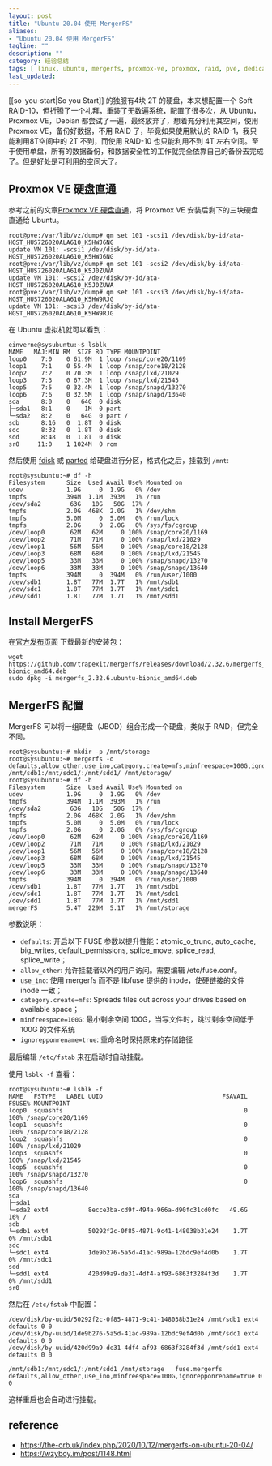 ```yaml
---
layout: post
title: "Ubuntu 20.04 使用 MergerFS"
aliases: 
- "Ubuntu 20.04 使用 MergerFS"
tagline: ""
description: ""
category: 经验总结
tags: [ linux, ubuntu, mergerfs, proxmox-ve, proxmox, raid, pve, dedicated-server ]
last_updated:
---
```


[[so-you-start|So you Start]] 的独服有4块 2T 的硬盘，本来想配置一个 Soft RAID-10，但折腾了一个礼拜，重装了无数遍系统，配置了很多次，从 Ubuntu，Proxmox VE，Debian 都尝试了一遍，最终放弃了，想着充分利用其空间，使用 Proxmox VE，备份好数据，不用 RAID 了，毕竟如果使用默认的 RAID-1，我只能利用8T空间中的 2T 不到，而使用 RAID-10 也只能利用不到 4T 左右空间。至于使用单盘，所有的数据备份，和数据安全性的工作就完全依靠自己的备份去完成了。但是好处是可利用的空间大了。

## Proxmox VE 硬盘直通
参考之前的文章[Proxmox VE 硬盘直通](/post/2020/03/proxmox-passthrough-hard-disk.html)，将 Proxmox VE 安装后剩下的三块硬盘直通给 Ubuntu。

```
root@pve:/var/lib/vz/dump# qm set 101 -scsi1 /dev/disk/by-id/ata-HGST_HUS726020ALA610_K5HWJ6NG
update VM 101: -scsi1 /dev/disk/by-id/ata-HGST_HUS726020ALA610_K5HWJ6NG
root@pve:/var/lib/vz/dump# qm set 101 -scsi2 /dev/disk/by-id/ata-HGST_HUS726020ALA610_K5J0ZUWA
update VM 101: -scsi2 /dev/disk/by-id/ata-HGST_HUS726020ALA610_K5J0ZUWA
root@pve:/var/lib/vz/dump# qm set 101 -scsi3 /dev/disk/by-id/ata-HGST_HUS726020ALA610_K5HW9RJG
update VM 101: -scsi3 /dev/disk/by-id/ata-HGST_HUS726020ALA610_K5HW9RJG
```

在 Ubuntu 虚拟机就可以看到：

```
einverne@sysubuntu:~$ lsblk
NAME   MAJ:MIN RM  SIZE RO TYPE MOUNTPOINT
loop0    7:0    0 61.9M  1 loop /snap/core20/1169
loop1    7:1    0 55.4M  1 loop /snap/core18/2128
loop2    7:2    0 70.3M  1 loop /snap/lxd/21029
loop3    7:3    0 67.3M  1 loop /snap/lxd/21545
loop5    7:5    0 32.4M  1 loop /snap/snapd/13270
loop6    7:6    0 32.5M  1 loop /snap/snapd/13640
sda      8:0    0   64G  0 disk 
├─sda1   8:1    0    1M  0 part 
└─sda2   8:2    0   64G  0 part /
sdb      8:16   0  1.8T  0 disk 
sdc      8:32   0  1.8T  0 disk 
sdd      8:48   0  1.8T  0 disk 
sr0     11:0    1 1024M  0 rom  
```

然后使用 [fdisk](/post/2016/04/fdisk.html) 或 [parted](/post/2018/04/parted-linux-partition.html) 给硬盘进行分区，格式化之后，挂载到 `/mnt`:

```
root@sysubuntu:~# df -h
Filesystem      Size  Used Avail Use% Mounted on
udev            1.9G     0  1.9G   0% /dev
tmpfs           394M  1.1M  393M   1% /run
/dev/sda2        63G   10G   50G  17% /
tmpfs           2.0G  468K  2.0G   1% /dev/shm
tmpfs           5.0M     0  5.0M   0% /run/lock
tmpfs           2.0G     0  2.0G   0% /sys/fs/cgroup
/dev/loop0       62M   62M     0 100% /snap/core20/1169
/dev/loop2       71M   71M     0 100% /snap/lxd/21029
/dev/loop1       56M   56M     0 100% /snap/core18/2128
/dev/loop3       68M   68M     0 100% /snap/lxd/21545
/dev/loop5       33M   33M     0 100% /snap/snapd/13270
/dev/loop6       33M   33M     0 100% /snap/snapd/13640
tmpfs           394M     0  394M   0% /run/user/1000
/dev/sdb1       1.8T   77M  1.7T   1% /mnt/sdb1
/dev/sdc1       1.8T   77M  1.7T   1% /mnt/sdc1
/dev/sdd1       1.8T   77M  1.7T   1% /mnt/sdd1
```


## Install MergerFS

在[官方发布页面](https://github.com/trapexit/mergerfs/releases) 下载最新的安装包：

    wget https://github.com/trapexit/mergerfs/releases/download/2.32.6/mergerfs_2.32.6.ubuntu-bionic_amd64.deb
    sudo dpkg -i mergerfs_2.32.6.ubuntu-bionic_amd64.deb

## MergerFS 配置

MergerFS 可以将一组硬盘（JBOD）组合形成一个硬盘，类似于 RAID，但完全不同。


```
root@sysubuntu:~# mkdir -p /mnt/storage
root@sysubuntu:~# mergerfs -o defaults,allow_other,use_ino,category.create=mfs,minfreespace=100G,ignorepponrename=true,fsname=mergerFS /mnt/sdb1:/mnt/sdc1/:/mnt/sdd1/ /mnt/storage/
root@sysubuntu:~# df -h
Filesystem      Size  Used Avail Use% Mounted on
udev            1.9G     0  1.9G   0% /dev
tmpfs           394M  1.1M  393M   1% /run
/dev/sda2        63G   10G   50G  17% /
tmpfs           2.0G  468K  2.0G   1% /dev/shm
tmpfs           5.0M     0  5.0M   0% /run/lock
tmpfs           2.0G     0  2.0G   0% /sys/fs/cgroup
/dev/loop0       62M   62M     0 100% /snap/core20/1169
/dev/loop2       71M   71M     0 100% /snap/lxd/21029
/dev/loop1       56M   56M     0 100% /snap/core18/2128
/dev/loop3       68M   68M     0 100% /snap/lxd/21545
/dev/loop5       33M   33M     0 100% /snap/snapd/13270
/dev/loop6       33M   33M     0 100% /snap/snapd/13640
tmpfs           394M     0  394M   0% /run/user/1000
/dev/sdb1       1.8T   77M  1.7T   1% /mnt/sdb1
/dev/sdc1       1.8T   77M  1.7T   1% /mnt/sdc1
/dev/sdd1       1.8T   77M  1.7T   1% /mnt/sdd1
mergerFS        5.4T  229M  5.1T   1% /mnt/storage
```

参数说明：

- `defaults`: 开启以下 FUSE 参数以提升性能：atomic_o_trunc, auto_cache, big_writes, default_permissions, splice_move, splice_read, splice_write；
- `allow_other`: 允许挂载者以外的用户访问。需要编辑 /etc/fuse.conf。
- `use_ino`: 使用 mergerfs 而不是 libfuse 提供的 inode，使硬链接的文件 inode 一致；
- `category.create=mfs`: Spreads files out across your drives based on available space；
- `minfreespace=100G`: 最小剩余空间 100G，当写文件时，跳过剩余空间低于 100G 的文件系统
- `ignorepponrename=true`: 重命名时保持原来的存储路径

最后编辑 `/etc/fstab` 来在启动时自动挂载。

使用 `lsblk -f` 查看：

```
root@sysubuntu:~# lsblk -f
NAME   FSTYPE   LABEL UUID                                 FSAVAIL FSUSE% MOUNTPOINT
loop0  squashfs                                                  0   100% /snap/core20/1169
loop1  squashfs                                                  0   100% /snap/core18/2128
loop2  squashfs                                                  0   100% /snap/lxd/21029
loop3  squashfs                                                  0   100% /snap/lxd/21545
loop5  squashfs                                                  0   100% /snap/snapd/13270
loop6  squashfs                                                  0   100% /snap/snapd/13640
sda                                                                       
├─sda1                                                                    
└─sda2 ext4           8ecce3ba-cd9f-494a-966a-d90fc31cd0fc   49.6G    16% /
sdb                                                                       
└─sdb1 ext4           50292f2c-0f85-4871-9c41-148038b31e24    1.7T     0% /mnt/sdb1
sdc                                                                       
└─sdc1 ext4           1de9b276-5a5d-41ac-989a-12bdc9ef4d0b    1.7T     0% /mnt/sdc1
sdd                                                                       
└─sdd1 ext4           420d99a9-de31-4df4-af93-6863f3284f3d    1.7T     0% /mnt/sdd1
sr0                                                                       
```

然后在 `/etc/fstab` 中配置：

```
/dev/disk/by-uuid/50292f2c-0f85-4871-9c41-148038b31e24 /mnt/sdb1 ext4 defaults 0 0
/dev/disk/by-uuid/1de9b276-5a5d-41ac-989a-12bdc9ef4d0b /mnt/sdc1 ext4 defaults 0 0
/dev/disk/by-uuid/420d99a9-de31-4df4-af93-6863f3284f3d /mnt/sdd1 ext4 defaults 0 0

/mnt/sdb1:/mnt/sdc1/:/mnt/sdd1 /mnt/storage   fuse.mergerfs defaults,allow_other,use_ino,minfreespace=100G,ignorepponrename=true 0 0
```

这样重启也会自动进行挂载。

## reference

- <https://the-orb.uk/index.php/2020/10/12/mergerfs-on-ubuntu-20-04/>
- <https://wzyboy.im/post/1148.html>
